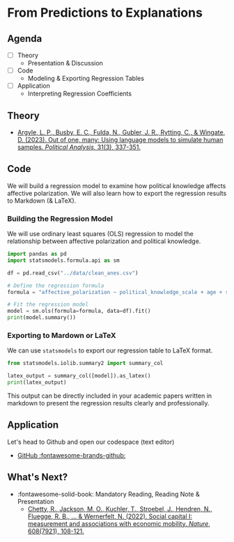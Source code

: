 # From Predictions to Explanations

## Agenda
- [ ] Theory
    - Presentation & Discussion
- [ ] Code 
    - Modeling & Exporting Regression Tables 
- [ ] Application
    - Interpreting Regression Coefficients

## Theory

- [Argyle, L. P., Busby, E. C., Fulda, N., Gubler, J. R., Rytting, C., & Wingate, D. (2023). Out of one, many: Using language models to simulate human samples. *Political Analysis*, 31(3), 337-351.](https://www.cambridge.org/core/services/aop-cambridge-core/content/view/035D7C8A55B237942FB6DBAD7CAA4E49/S1047198723000025a.pdf/out_of_one_many_using_language_models_to_simulate_human_samples.pdf)

## Code 

We will build a regression model to examine how political knowledge affects affective polarization. We will also learn how to export the regression results to Markdown (& LaTeX).

### Building the Regression Model

We will use ordinary least squares (OLS) regression to model the relationship between affective polarization and political knowledge.

```python
import pandas as pd
import statsmodels.formula.api as sm

df = pd.read_csv("../data/clean_anes.csv")

# Define the regression formula
formula = "affective_polarization ~ political_knowledge_scale + age + sex + education + ideology"

# Fit the regression model
model = sm.ols(formula=formula, data=df).fit()
print(model.summary())
```

### Exporting to Mardown or LaTeX

We can use `statsmodels` to export our regression table to LaTeX format.

```python
from statsmodels.iolib.summary2 import summary_col

latex_output = summary_col([model]).as_latex()
print(latex_output)
```

This output can be directly included in your academic papers written in markdown to present the regression results clearly and professionally.


## Application

Let's head to Github and open our codespace (text editor)

- [GitHub :fontawesome-brands-github:](https://github.com/)

## What's Next?
- :fontawesome-solid-book: Mandatory Reading, Reading Note & Presentation
    - [Chetty, R., Jackson, M. O., Kuchler, T., Stroebel, J., Hendren, N., Fluegge, R. B., ... & Wernerfelt, N. (2022). Social capital I: measurement and associations with economic mobility. *Nature*, 608(7921), 108-121.](https://www.nature.com/articles/s41586-022-04996-4.pdf)

